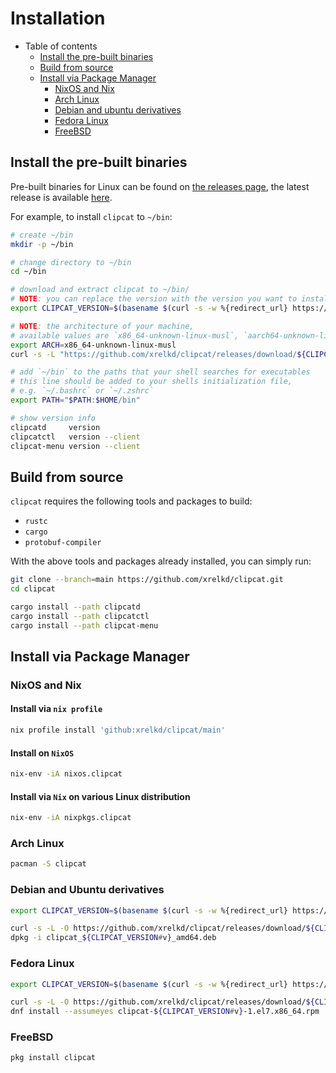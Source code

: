 # Installation

- Table of contents
  - [Install the pre-built binaries](#install-the-pre-built-binaries)
  - [Build from source](#build-from-source)
  - [Install via Package Manager](#install-via-package-manager)
    - [NixOS and Nix](#nixos-and-nix)
    - [Arch Linux](#arch-linux)
    - [Debian and ubuntu derivatives](#debian-and-ubuntu-derivatives)
    - [Fedora Linux](#fedora-linux)
    - [FreeBSD](#freebsd)

## Install the pre-built binaries

Pre-built binaries for Linux can be found on [the releases page](https://github.com/xrelkd/clipcat/releases/), the latest release is available [here](https://github.com/xrelkd/clipcat/releases/latest).

For example, to install `clipcat` to `~/bin`:

```bash
# create ~/bin
mkdir -p ~/bin

# change directory to ~/bin
cd ~/bin

# download and extract clipcat to ~/bin/
# NOTE: you can replace the version with the version you want to install
export CLIPCAT_VERSION=$(basename $(curl -s -w %{redirect_url} https://github.com/xrelkd/clipcat/releases/latest))

# NOTE: the architecture of your machine,
# available values are `x86_64-unknown-linux-musl`, `aarch64-unknown-linux-musl`
export ARCH=x86_64-unknown-linux-musl
curl -s -L "https://github.com/xrelkd/clipcat/releases/download/${CLIPCAT_VERSION}/clipcat-${CLIPCAT_VERSION}-${ARCH}.tar.gz" | tar xzf -

# add `~/bin` to the paths that your shell searches for executables
# this line should be added to your shells initialization file,
# e.g. `~/.bashrc` or `~/.zshrc`
export PATH="$PATH:$HOME/bin"

# show version info
clipcatd     version
clipcatctl   version --client
clipcat-menu version --client
```

## Build from source

`clipcat` requires the following tools and packages to build:

- `rustc`
- `cargo`
- `protobuf-compiler`

With the above tools and packages already installed, you can simply run:

```bash
git clone --branch=main https://github.com/xrelkd/clipcat.git
cd clipcat

cargo install --path clipcatd
cargo install --path clipcatctl
cargo install --path clipcat-menu
```

## Install via Package Manager

### NixOS and Nix

#### Install via `nix profile`

```bash
nix profile install 'github:xrelkd/clipcat/main'
```

#### Install on `NixOS`

```bash
nix-env -iA nixos.clipcat
```

#### Install via `Nix` on various Linux distribution

```bash
nix-env -iA nixpkgs.clipcat
```

### Arch Linux

```bash
pacman -S clipcat
```

### Debian and Ubuntu derivatives

```bash
export CLIPCAT_VERSION=$(basename $(curl -s -w %{redirect_url} https://github.com/xrelkd/clipcat/releases/latest))

curl -s -L -O https://github.com/xrelkd/clipcat/releases/download/${CLIPCAT_VERSION}/clipcat_${CLIPCAT_VERSION#v}_amd64.deb
dpkg -i clipcat_${CLIPCAT_VERSION#v}_amd64.deb
```

### Fedora Linux

```bash
export CLIPCAT_VERSION=$(basename $(curl -s -w %{redirect_url} https://github.com/xrelkd/clipcat/releases/latest))

curl -s -L -O https://github.com/xrelkd/clipcat/releases/download/${CLIPCAT_VERSION}/clipcat-${CLIPCAT_VERSION#v}-1.el7.x86_64.rpm
dnf install --assumeyes clipcat-${CLIPCAT_VERSION#v}-1.el7.x86_64.rpm
```

### FreeBSD

```bash
pkg install clipcat
```
